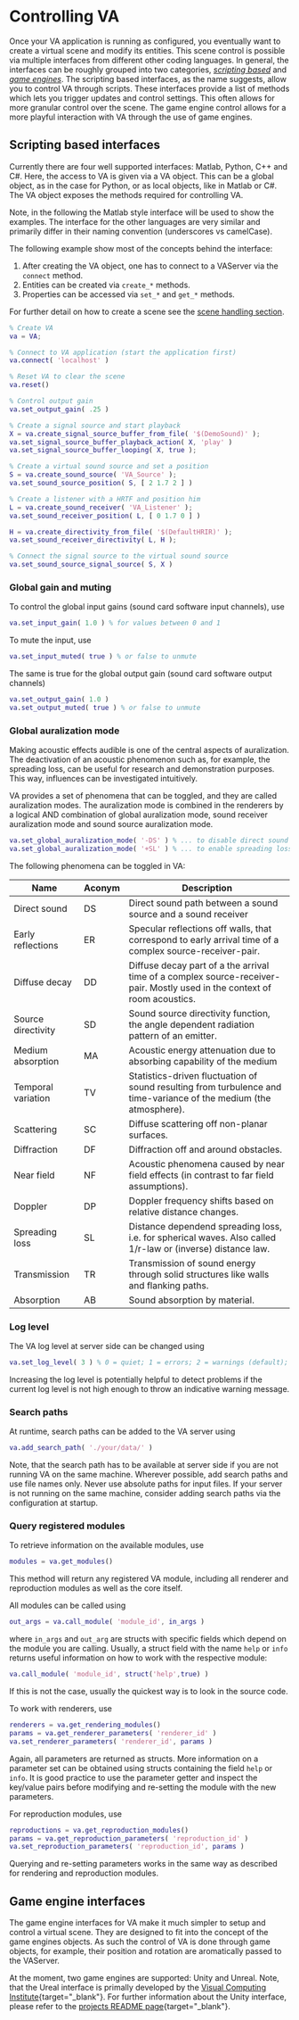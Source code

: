 # Controlling VA

Once your VA application is running as configured, you eventually want to create a virtual scene and modify its entities.
This scene control is possible via multiple interfaces from different other coding languages.
In general, the interfaces can be roughly grouped into two categories, [*scripting based*](#scripting-based-interfaces) and [*game engines*](#game-engine-interfaces).
The scripting based interfaces, as the name suggests, allow you to control VA through scripts.
These interfaces provide a list of methods which lets you trigger updates and control settings.
This often allows for more granular control over the scene.
The game engine control allows for a more playful interaction with VA through the use of game engines.

## Scripting based interfaces

Currently there are four well supported interfaces: Matlab, Python, C++ and C#.
Here, the access to VA is given via a VA object.
This can be a global object, as in the case for Python, or as local objects, like in Matlab or C#.
The VA object exposes the methods required for controlling VA.

Note, in the following the Matlab style interface will be used to show the examples.
The interface for the other languages are very similar and primarily differ in their naming convention (underscores vs camelCase).

The following example show most of the concepts behind the interface:

1. After creating the VA object, one has to connect to a VAServer via the `connect` method.
2. Entities can be created via `create_*` methods.
3. Properties can be accessed via `set_*` and `get_*` methods.

For further detail on how to create a scene see the [scene handling section](scene.md).

```matlab
% Create VA
va = VA;

% Connect to VA application (start the application first)
va.connect( 'localhost' )

% Reset VA to clear the scene
va.reset()

% Control output gain
va.set_output_gain( .25 )

% Create a signal source and start playback
X = va.create_signal_source_buffer_from_file( '$(DemoSound)' );
va.set_signal_source_buffer_playback_action( X, 'play' )
va.set_signal_source_buffer_looping( X, true );

% Create a virtual sound source and set a position
S = va.create_sound_source( 'VA_Source' );
va.set_sound_source_position( S, [ 2 1.7 2 ] )

% Create a listener with a HRTF and position him
L = va.create_sound_receiver( 'VA_Listener' );
va.set_sound_receiver_position( L, [ 0 1.7 0 ] )

H = va.create_directivity_from_file( '$(DefaultHRIR)' );
va.set_sound_receiver_directivity( L, H );

% Connect the signal source to the virtual sound source
va.set_sound_source_signal_source( S, X )
```

### Global gain and muting

To control the global input gains (sound card software input channels), use

```matlab
va.set_input_gain( 1.0 ) % for values between 0 and 1
```

To mute the input, use

```matlab
va.set_input_muted( true ) % or false to unmute
```

The same is true for the global output gain (sound card software output channels)

```matlab
va.set_output_gain( 1.0 )
va.set_output_muted( true ) % or false to unmute
```

### Global auralization mode

Making acoustic effects audible is one of the central aspects of auralization.
The deactivation of an acoustic phenomenon such as, for example, the spreading loss, can be useful for research and demonstration purposes.
This way, influences can be investigated intuitively.

VA provides a set of phenomena that can be toggled, and they are called auralization modes.
The auralization mode is combined in the renderers by a logical AND combination of global auralization mode, sound receiver auralization mode and sound source auralization mode.

```matlab
va.set_global_auralization_mode( '-DS' ) % ... to disable direct sound
va.set_global_auralization_mode( '+SL' ) % ... to enable spreading loss, e.g. 1/r distance law
```

The following phenomena can be toggled in VA:

| Name               | Aconym | Description                                                                                                               |
| ------------------ | ------ | ------------------------------------------------------------------------------------------------------------------------- |
| Direct sound       | DS     | Direct sound path between a sound source and a sound receiver                                                             |
| Early reflections  | ER     | Specular reflections off walls, that correspond to early arrival time of a complex source-receiver-pair.                  |
| Diffuse decay      | DD     | Diffuse decay part of a the arrival time of a complex source-receiver-pair. Mostly used in the context of room acoustics. |
| Source directivity | SD     | Sound source directivity function, the angle dependent radiation pattern of an emitter.                                   |
| Medium absorption  | MA     | Acoustic energy attenuation due to absorbing capability of the medium                                                     |
| Temporal variation | TV     | Statistics-driven fluctuation of sound resulting from turbulence and time-variance of the medium (the atmosphere).        |
| Scattering         | SC     | Diffuse scattering off non-planar surfaces.                                                                               |
| Diffraction        | DF     | Diffraction off and around obstacles.                                                                                     |
| Near field         | NF     | Acoustic phenomena caused by near field effects (in contrast to far field assumptions).                                   |
| Doppler            | DP     | Doppler frequency shifts based on relative distance changes.                                                              |
| Spreading loss     | SL     | Distance dependend spreading loss, i.e. for spherical waves. Also called 1/r-law or (inverse) distance law.               |
| Transmission       | TR     | Transmission of sound energy through solid structures like walls and flanking paths.                                      |
| Absorption         | AB     | Sound absorption by material.                                                                                             |

### Log level

The VA log level at server side can be changed using

```matlab
va.set_log_level( 3 ) % 0 = quiet; 1 = errors; 2 = warnings (default); 3 = info; 4 = verbose; 5 = trace;
```

Increasing the log level is potentially helpful to detect problems if the current log level is not high enough to throw an indicative warning message.

### Search paths

At runtime, search paths can be added to the VA server using

```matlab
va.add_search_path( './your/data/' )
```

Note, that the search path has to be available at server side if you are not running VA on the same machine.
Wherever possible, add search paths and use file names only.
Never use absolute paths for input files. If your server is not running on the same machine, consider adding search paths via the configuration at startup.

### Query registered modules

To retrieve information on the available modules, use

```matlab
modules = va.get_modules()
```

This method will return any registered VA module, including all renderer and reproduction modules as well as the core itself.

All modules can be called using

```matlab
out_args = va.call_module( 'module_id', in_args )
```

where `in_args` and `out_arg` are structs with specific fields which depend on the module you are calling.
Usually, a struct field with the name `help` or `info` returns useful information on how to work with the respective module:

```matlab
va.call_module( 'module_id', struct('help',true) )
```

If this is not the case, usually the quickest way is to look in the source code.

To work with renderers, use

```matlab
renderers = va.get_rendering_modules()
params = va.get_renderer_parameters( 'renderer_id' )
va.set_renderer_parameters( 'renderer_id', params )
```

Again, all parameters are returned as structs.
More information on a parameter set can be obtained using structs containing the field `help` or `info`.
It is good practice to use the parameter getter and inspect the key/value pairs before modifying and re-setting the module with the new parameters.

For reproduction modules, use

```matlab
reproductions = va.get_reproduction_modules()
params = va.get_reproduction_parameters( 'reproduction_id' )
va.set_reproduction_parameters( 'reproduction_id', params )
```

Querying and re-setting parameters works in the same way as described for rendering and reproduction modules.

## Game engine interfaces

The game engine interfaces for VA make it much simpler to setup and control a virtual scene.
They are designed to fit into the concept of the game engines objects.
As such the control of VA is done through game objects, for example, their position and rotation are aromatically passed to the VAServer.

At the moment, two game engines are supported: Unity and Unreal.
Note, that the Ureal interface is primally developed by the [Visual Computing Institute](https://www.vr.rwth-aachen.de/){target="_blank"}.
For further information about the Unity interface, please refer to the [projects README page](https://git.rwth-aachen.de/ita/VAUnity){target="_blank"}.
